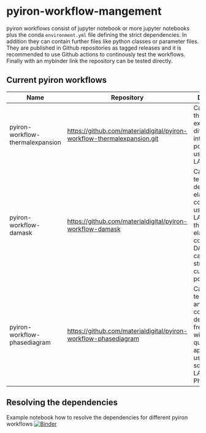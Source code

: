 # pyiron-workflow-mangement

pyiron workflows consist of jupyter notebook or more jupyter notebooks plus the conda `environment.yml` file defining the strict dependencies.
In addition they can contain further files like python classes or parameter files. 
They are published in Github repositories as tagged releases and it is recommended to use Github actions to continously test the workflows.
Finally with an mybinder link the repository can be tested directly. 

## Current pyiron workflows 

| Name | Repository | Description | Version |
|------|------------|-------------|---------|
| pyiron-workflow-thermalexpansion | https://github.com/materialdigital/pyiron-workflow-thermalexpansion.git | Calculate the thermal expansion for different interatomic potentials using LAMMPS | 0.0.2 |
| pyiron-workflow-damask | https://github.com/materialdigital/pyiron-workflow-damask | Calculate temperature dependent elastic constants using LAMMPS and then use those elastic constants in DAMASK to calculate the stress-strain curve of a polycrystal | 0.0.1 |
| pyiron-workflow-phasediagram | https://github.com/materialdigital/pyiron-workflow-phasediagram | Calculate the temperature and concentration dependent free energy with the quasiharmonic approximation using the sqsgenerator, LAMMPS and Phonopy. | 0.0.1 |

## Resolving the dependencies 
Example notebook how to resolve the dependencies for different pyiron workflows
[![Binder](https://mybinder.org/badge_logo.svg)](https://mybinder.org/v2/gh/materialdigital/pyiron-workflow-mangement/HEAD?filepath=compare.ipynb)
